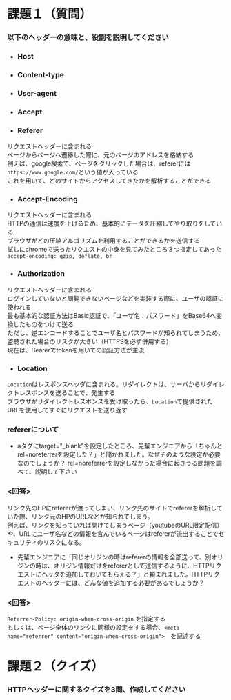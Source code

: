 # 課題１（質問）

### 以下のヘッダーの意味と、役割を説明してください

- ### Host

- ### Content-type

- ### User-agent

- ### Accept

- ### Referer

リクエストヘッダーに含まれる  
ページからページへ遷移した際に、元のページのアドレスを格納する  
例えば、google検索で、ページをクリックした場合は、refererには`https://www.google.com/`という値が入っている  
これを用いて、どのサイトからアクセスしてきたかを解析することができる  

- ### Accept-Encoding

リクエストヘッダーに含まれる  
HTTPの通信は速度を上げるため、基本的にデータを圧縮してやり取りをしている  
ブラウザがどの圧縮アルゴリズムを利用することができるかを送信する  
試しにchromeで送ったリクエストの中身を見てみたところ３つ指定してあった  
`accept-encoding: gzip, deflate, br`

- ### Authorization

リクエストヘッダーに含まれる  
ログインしていないと閲覧できないページなどを実装する際に、ユーザの認証に使われる  
最も基本的な認証方法はBasic認証で、「ユーザ名：パスワード」をBase64へ変換したものをつけて送る  
ただし、逆エンコードすることでユーザ名とパスワードが知られてしまうため、盗聴された場合のリスクが大きい（HTTPSを必ず併用する）  
現在は、Bearerでtokenを用いての認証方法が主流

- ### Location

`Location`はレスポンスヘッダに含まれる。リダイレクトは、サーバからリダイレクトレスポンスを送ることで、発生する  
ブラウザがリダイレクトレスポンスを受け取ったら、`Location`で提供されたURLを使用してすぐにリクエストを送り返す  

### refererについて

- aタグにtarget="_blank"を設定したところ、先輩エンジニアから「ちゃんとrel=noreferrerを設定した？」と聞かれました。なぜそのような設定が必要なのでしょうか？  rel=noreferrerを設定しなかった場合に起きうる問題を調べて、説明して下さい

### <回答>
リンク先のHPにrefererが渡ってしまい、リンク先のサイトでrefererを解析していた際、リンク元のHPのURLなどが知られてしまう。  
例えば、リンクを知っていれば開けてしまうページ（youtubeのURL限定配信）や、URLにユーザ名などの情報を含んでいるページはrefererが流出することでセキュリティのリスクになる。 

- 先輩エンジニアに「同じオリジンの時はrefererの情報を全部送って、別オリジンの時は、オリジン情報だけをrefererとして送信するように、HTTPリクエストにヘッダを追加しておいてもらえる？」と頼まれました。HTTPリクエストのヘッダーには、どんな値を追加する必要があるでしょうか？  

### <回答>
`Referrer-Policy: origin-when-cross-origin` を指定する  
もしくは、ページ全体のリンクに同様の設定をする場合、`<meta name="referrer" content="origin-when-cross-origin">`　を記述する

# 課題２（クイズ）

### HTTPヘッダーに関するクイズを3問、作成してください

